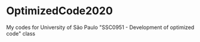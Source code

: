 # OptimizedCode2020
My codes for University of São Paulo "SSC0951 - Development of optimized code" class
